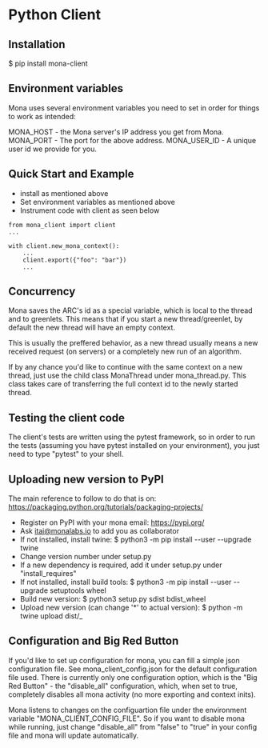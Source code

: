 # Python Client

## Installation

\$ pip install mona-client

## Environment variables

Mona uses several environment variables you need to set in order for things to
work as intended:

MONA_HOST - the Mona server's IP address you get from Mona.
MONA_PORT - The port for the above address.
MONA_USER_ID - A unique user id we provide for you.

## Quick Start and Example

- install as mentioned above
- Set environment variables as mentioned above
- Instrument code with client as seen below

```
from mona_client import client
...

with client.new_mona_context():
    ...
    client.export({"foo": "bar"})
    ...
```

## Concurrency

Mona saves the ARC's id as a special variable, which is local to the thread and
to greenlets. This means that if you start a new thread/greenlet, by default the
new thread will have an empty context.

This is usually the preffered behavior, as a new thread usually means a new
received request (on servers) or a completely new run of an algorithm.

If by any chance you'd like to continue with the same context on a new thread,
just use the child class MonaThread under mona_thread.py. This class takes
care of transferring the full context id to the newly started thread.

## Testing the client code

The client's tests are written using the pytest framework, so in order to run
the tests (assuming you have pytest installed on your environment), you just
need to type "pytest" to your shell.

## Uploading new version to PyPI

The main reference to follow to do that is on:
https://packaging.python.org/tutorials/packaging-projects/

- Register on PyPI with your mona email: https://pypi.org/
- Ask itai@monalabs.io to add you as collaborator
- If not installed, install twine: \$ python3 -m pip install --user --upgrade twine
- Change version number under setup.py
- If a new dependency is required, add it under setup.py under "install_requires"
- If not installed, install build tools: \$ python3 -m pip install --user --upgrade setuptools wheel
- Build new version: \$ python3 setup.py sdist bdist_wheel
- Upload new version (can change '\*' to actual version): \$ python -m twine upload dist/\_

## Configuration and Big Red Button

If you'd like to set up configuration for mona, you can fill a simple json
configuration file. See mona_client_config.json for the default configuration
file used. There is currently only one configuration option, which is the "Big
Red Button" - the "disable_all" configuration, which, when set to true,
completely disables all mona activity (no more exporting and context inits).

Mona listens to changes on the configuartion file under the environment variable
"MONA_CLIENT_CONFIG_FILE". So if you want to disable mona while running, just
change "disable_all" from "false" to "true" in your config file and mona will
update automatically.
